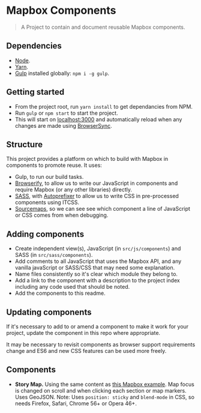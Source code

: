 # Mapbox Components

> A Project to contain and document reusable Mapbox components.


## Dependencies

* [Node](https://nodejs.org/en/).
* [Yarn](https://yarnpkg.com/).
* [Gulp](http://gulpjs.com/) installed globally: `npm i -g gulp`.


## Getting started

* From the project root, run `yarn install` to get dependancies from NPM.
* Run `gulp` or `npm start` to start the project.
* This will start on [localhost:3000](http://localhost:3000/) and automatically reload when any changes are made using [BrowserSync](https://browsersync.io/).


## Structure

This project provides a platform on which to build with Mapbox in components to promote reuse. It uses:

* Gulp, to run our build tasks.
* [Browserify](http://browserify.org/), to allow us to write our JavaScript in components and require Mapbox (or any other libraries) directly.
* [SASS](http://sass-lang.com/), with [Autoprefixer](https://www.npmjs.com/package/gulp-autoprefixer) to allow us to write CSS in pre-processed components using ITCSS.
* [Sourcemaps](https://www.npmjs.com/package/gulp-sourcemaps), so we can see see which component a line of JavaScript or CSS comes from when debugging.


## Adding components

* Create independent view(s), JavaScript (in `src/js/components`) and SASS (in `src/sass/components`).
* Add comments to all JavaScript that uses the Mapbox API, and any vanilla javaScript or SASS/CSS that may need some explanation.
* Name files consistently so it's clear which module they belong to.
* Add a link to the component with a description to the project index including any code used that should be noted.
* Add the components to this readme.


## Updating components

If it's necessary to add to or amend a component to make it work for your project, update the component in this repo  where appropriate.

It may be necessary to revisit components as browser support requirements change and ES6 and new CSS features can be used more freely.


## Components

* **Story Map.** Using the same content as [this Mapbox example](https://www.mapbox.com/mapbox.js/example/v1.0.0/scroll-driven-navigation/). Map focus is changed on scroll and when clicking each section or map markers. Uses GeoJSON. Note: Uses `position: sticky` and `blend-mode` in CSS, so needs Firefox, Safari, Chrome 56+ or Opera 46+.
